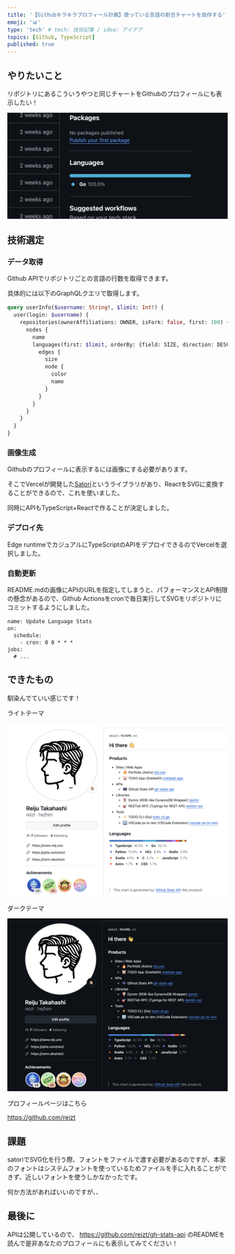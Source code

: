 ```yaml
---
title: '【Githubキラキラプロフィール計画】使っている言語の割合チャートを自作する'
emoji: '📊'
type: 'tech' # tech: 技術記事 / idea: アイデア
topics: [Github, TypeScript]
published: true
---
```


## やりたいこと

リポジトリにあるこういうやつと同じチャートをGithubのプロフィールにも表示したい！

![](/images/github-profile-language-stats/want.png)

## 技術選定

### データ取得

Github APIでリポジトリごとの言語の行数を取得できます。

具体的には以下のGraphQLクエリで取得します。

```graphql
query userInfo($username: String!, $limit: Int!) {
  user(login: $username) {
    repositories(ownerAffiliations: OWNER, isFork: false, first: 100) {
      nodes {
        name
        languages(first: $limit, orderBy: {field: SIZE, direction: DESC}) {
          edges {
            size
            node {
              color
              name
            }
          }
        }
      }
    }
  }
}
```

### 画像生成

Githubのプロフィールに表示するには画像にする必要があります。

そこでVercelが開発した[Satori](https://github.com/vercel/satori)というライブラリがあり、ReactをSVGに変換することができるので、これを使いました。

同時にAPIもTypeScript+Reactで作ることが決定しました。

### デプロイ先

Edge runtimeでカジュアルにTypeScriptのAPIをデプロイできるのでVercelを選択しました。

### 自動更新

README.mdの画像にAPIのURLを指定してしまうと、パフォーマンスとAPI制限の懸念があるので、Github Actionsをcronで毎日実行してSVGをリポジトリにコミットするようにしました。

```yaml: .github/workflows/update.yml
name: Update Language Stats
on:
  schedule:
    - cron: 0 0 * * *
jobs:
  # ...
```

## できたもの

馴染んでていい感じです！


ライトテーマ

![](/images/github-profile-language-stats/profile-light.png)

ダークテーマ

![](/images/github-profile-language-stats/profile-dark.png)

プロフィールページはこちら

https://github.com/reizt

## 課題

satoriでSVG化を行う際、フォントをファイルで渡す必要があるのですが、本家のフォントはシステムフォントを使っているためファイルを手に入れることができず、近しいフォントを使うしかなかったです。

何か方法があればいいのですが、、

## 最後に

APIは公開しているので、 https://github.com/reizt/gh-stats-api のREADMEを読んで是非あなたのプロフィールにも表示してみてください！
